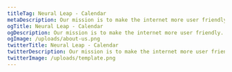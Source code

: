 ```yaml
---
titleTag: Neural Leap - Calendar
metaDescription: Our mission is to make the internet more user friendly. Learn more about us and how we got started.
ogTitle: Neural Leap - Calendar
ogDescription: Our mission is to make the internet more user friendly. Learn more about us and how we got started.
ogImage: /uploads/about-us.png
twitterTitle: Neural Leap - Calendar
twitterDescription: Our mission is to make the internet more user friendly. Learn more about us and how we got started.
twitterImage: /uploads/template.png
---
```

